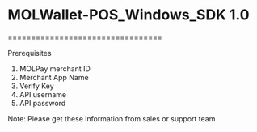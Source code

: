 # MOLWallet-POS_Windows_SDK 1.0
=================================

Prerequisites

1. MOLPay merchant ID
2. Merchant App Name
3. Verify Key
4. API username
5. API password

Note: Please get these information from sales or support team

